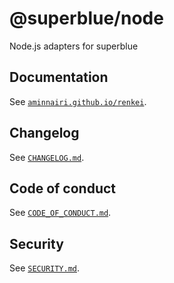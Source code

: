 # @superblue/node

Node.js adapters for superblue

## Documentation

See [`aminnairi.github.io/renkei`](https://aminnairi.github.io/renkei).

## Changelog

See [`CHANGELOG.md`](./CHANGELOG.md).

## Code of conduct

See [`CODE_OF_CONDUCT.md`](./CODE_OF_CONDUCT.md).

## Security

See [`SECURITY.md`](./SECURITY.md).